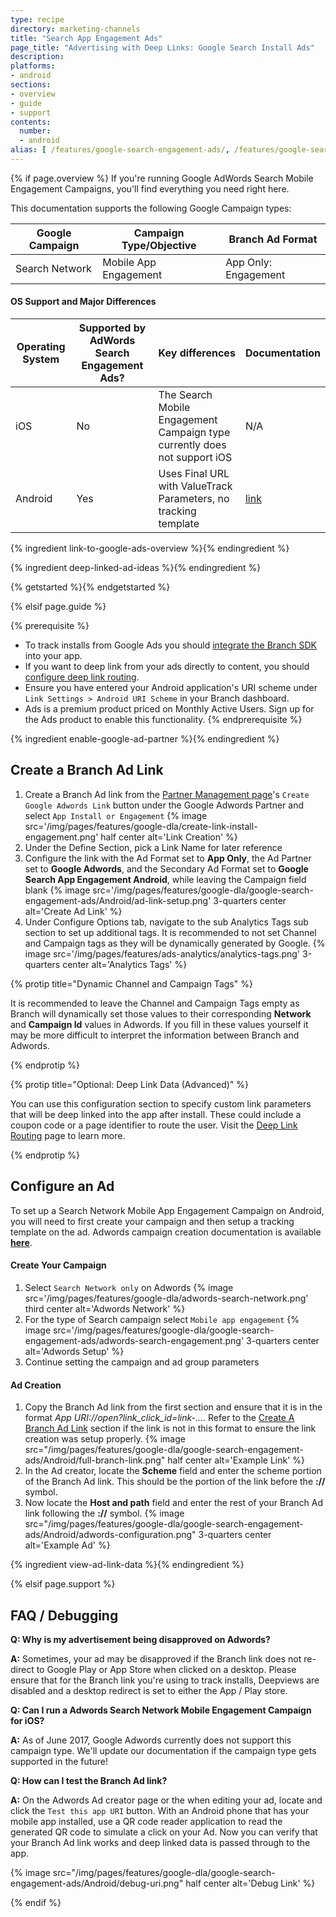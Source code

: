```yaml
---
type: recipe
directory: marketing-channels
title: "Search App Engagement Ads"
page_title: "Advertising with Deep Links: Google Search Install Ads"
description:
platforms:
- android
sections:
- overview
- guide
- support
contents:
  number:
  - android
alias: [ /features/google-search-engagement-ads/, /features/google-search-engagement-ads/overview/, /features/google-search-engagement-ads/guide/android/, /features/google-search-engagement-ads/support/ ]
---
```


{% if page.overview %}
If you're running Google AdWords Search Mobile Engagement Campaigns, you'll find everything you need right here.

This documentation supports the following Google Campaign types:

Google Campaign | Campaign Type/Objective | Branch Ad Format
--- | --- | ---
Search Network | Mobile App Engagement | App Only: Engagement

#### OS Support and Major Differences

Operating System | Supported by AdWords Search Engagement Ads? | Key differences | Documentation
--- | --- | --- | ---
iOS | No | The Search Mobile Engagement Campaign type currently does not support iOS | N/A
Android | Yes | Uses Final URL with ValueTrack Parameters, no tracking template |  [link]({{base.url}}/marketing-channels/google-search-engagement-ads/guide/android)

{% ingredient link-to-google-ads-overview %}{% endingredient %}

{% ingredient deep-linked-ad-ideas %}{% endingredient %}

{% getstarted %}{% endgetstarted %}

{% elsif page.guide %}

{% prerequisite %}
- To track installs from Google Ads you should [integrate the Branch SDK]({{base.url}}/getting-started/sdk-integration-guide) into your app.
- If you want to deep link from your ads directly to content, you should [configure deep link routing]({{base.url}}/getting-started/deep-link-routing).
- Ensure you have entered your Android application's URI scheme under `Link Settings > Android URI Scheme` in your Branch dashboard.
- Ads is a premium product priced on Monthly Active Users. Sign up for the Ads product to enable this functionality.
{% endprerequisite %}

{% ingredient enable-google-ad-partner %}{% endingredient %}

## Create a Branch Ad Link

1. Create a Branch Ad link from the [Partner Management page](https://dashboard.branch.io/ads/partner-management)'s `Create Google Adwords Link` button under the Google Adwords Partner and select `App Install or Engagement`
{% image src='/img/pages/features/google-dla/create-link-install-engagement.png' half center alt='Link Creation' %}
1. Under the Define Section, pick a Link Name for later reference
1. Configure the link with the Ad Format set to **App Only**, the Ad Partner set to **Google Adwords**, and the Secondary Ad Format set to **Google Search App Engagement Android**, while leaving the Campaign field blank
{% image src='/img/pages/features/google-dla/google-search-engagement-ads/Android/ad-link-setup.png' 3-quarters center alt='Create Ad Link' %}
1. Under Configure Options tab, navigate to the sub Analytics Tags sub section to set up additional tags. It is recommended to not set Channel and Campaign tags as they will be dynamically generated by Google.
{% image src='/img/pages/features/ads-analytics/analytics-tags.png' 3-quarters center alt='Analytics Tags' %}

{% protip title="Dynamic Channel and Campaign Tags" %}

It is recommended to leave the Channel and Campaign Tags empty as Branch will dynamically set those values to their corresponding **Network** and **Campaign Id** values in Adwords. If you fill in these values yourself it may be more difficult to interpret the information between Branch and Adwords.

{% endprotip %}

{% protip title="Optional: Deep Link Data (Advanced)" %}

You can use this configuration section to specify custom link parameters that will be deep linked into the app after install. These could include a coupon code or a page identifier to route the user. Visit the [Deep Link Routing]({{base.url}}/getting-started/deep-link-routing) page to learn more.

{% endprotip %}

## Configure an Ad

To set up a Search Network Mobile App Engagement Campaign on Android, you will need to first create your campaign and then setup a tracking template on the ad. Adwords campaign creation documentation is available **[here](https://support.google.com/adwords/answer/6310671?hl=en)**.

#### Create Your Campaign

1. Select `Search Network only` on Adwords
{% image src='/img/pages/features/google-dla/adwords-search-network.png' third center alt='Adwords Network' %}
1. For the type of Search campaign select `Mobile app engagement`
{% image src='/img/pages/features/google-dla/google-search-engagement-ads/adwords-search-engagement.png' 3-quarters center alt='Adwords Setup' %}
1. Continue setting the campaign and ad group parameters

#### Ad Creation

1. Copy the Branch Ad link from the first section and ensure that it is in the format _App URI://open?link_click_id=link-..._. Refer to the [Create A Branch Ad Link]({{base.url}}/marketing-channels/google-search-engagement-ads/android/#create-a-branch-ad-link) section if the link is not in this format to ensure the link creation was setup properly.
{% image src="/img/pages/features/google-dla/google-search-engagement-ads/Android/full-branch-link.png" half center alt='Example Link' %}
1. In the Ad creator, locate the **Scheme** field and enter the scheme portion of the Branch Ad link. This should be the portion of the link before the **://** symbol.
1. Now locate the **Host and path** field and enter the rest of your Branch Ad link following the **://** symbol.
{% image src="/img/pages/features/google-dla/google-search-engagement-ads/Android/adwords-configuration.png" 3-quarters center alt='Example Ad' %}

{% ingredient view-ad-link-data %}{% endingredient %}

{% elsif page.support %}

## FAQ / Debugging

**Q: Why is my advertisement being disapproved on Adwords?**

**A:** Sometimes, your ad may be disapproved if the Branch link does not re-direct to Google Play or App Store when clicked on a desktop. Please ensure that for the Branch link you're using to track installs, Deepviews are disabled and a desktop redirect is set to either the App / Play store.

**Q: Can I run a Adwords Search Network Mobile Engagement Campaign for iOS?**

**A:** As of June 2017, Google Adwords currently does not support this campaign type. We'll update our documentation if the campaign type gets supported in the future!

**Q: How can I test the Branch Ad link?**

**A:** On the Adwords Ad creator page or the when editing your ad, locate and click the `Test this app URI` button. With an Android phone that has your mobile app installed, use a QR code reader application to read the generated QR code to simulate a click on your Ad. Now you can verify that your Branch Ad link works and deep linked data is passed through to the app.

{% image src="/img/pages/features/google-dla/google-search-engagement-ads/Android/debug-uri.png" half center alt='Debug Link' %}

{% endif %}
